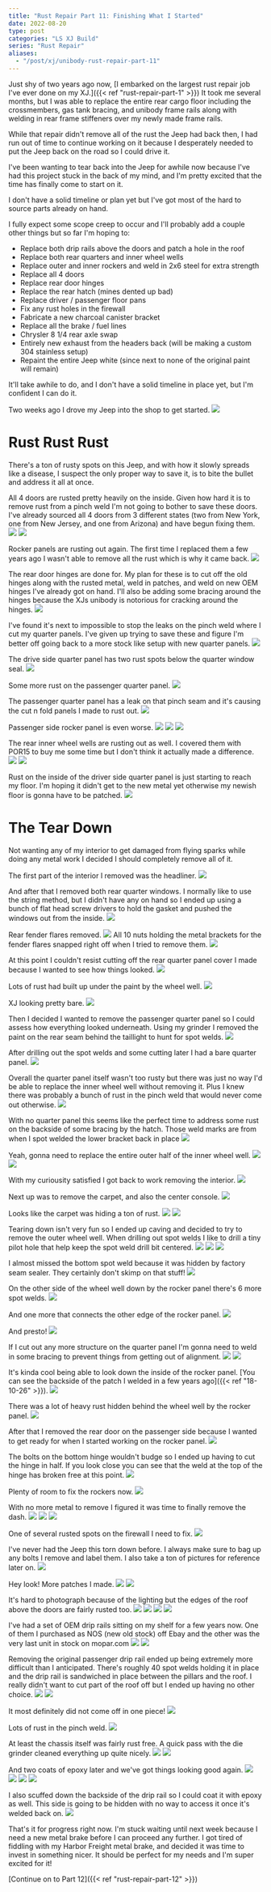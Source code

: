 ```yaml
---
title: "Rust Repair Part 11: Finishing What I Started"
date: 2022-08-20
type: post
categories: "LS XJ Build"
series: "Rust Repair"
aliases:
  - "/post/xj/unibody-rust-repair-part-11"
---
```


Just shy of two years ago now, [I embarked on the largest rust repair job I've ever done on my XJ.]({{< ref "rust-repair-part-1" >}}) It took me several months, but I was able to replace the entire rear cargo floor including the crossmembers, gas tank bracing, and unibody frame rails along with welding in rear frame stiffeners over my newly made frame rails.

While that repair didn't remove all of the rust the Jeep had back then, I had run out of time to continue working on it because I desperately needed to put the Jeep back on the road so I could drive it.

I've been wanting to tear back into the Jeep for awhile now because I've had this project stuck in the back of my mind, and I'm pretty excited that the time has finally come to start on it.

I don't have a solid timeline or plan yet but I've got most of the hard to source parts already on hand.

I fully expect some scope creep to occur and I'll probably add a couple other things but so far I'm hoping to:

- Replace both drip rails above the doors and patch a hole in the roof
- Replace both rear quarters and inner wheel wells
- Replace outer and inner rockers and weld in 2x6 steel for extra strength
- Replace all 4 doors
- Replace rear door hinges
- Replace the rear hatch (mines dented up bad)
- Replace driver / passenger floor pans
- Fix any rust holes in the firewall
- Fabricate a new charcoal canister bracket
- Replace all the brake / fuel lines
- Chrysler 8 1/4 rear axle swap
- Entirely new exhaust from the headers back (will be making a custom 304 stainless setup)
- Repaint the entire Jeep white (since next to none of the original paint will remain)

It'll take awhile to do, and I don't have a solid timeline in place yet, but I'm confident I can do it.

Two weeks ago I drove my Jeep into the shop to get started.
![](images/1.jpg)

# Rust Rust Rust

There's a ton of rusty spots on this Jeep, and with how it slowly spreads like a disease, I suspect the only proper way to save it, is to bite the bullet and address it all at once.

All 4 doors are rusted pretty heavily on the inside. Given how hard it is to remove rust from a pinch weld I'm not going to bother to save these doors. I've already sourced all 4 doors from 3 different states (two from New York, one from New Jersey, and one from Arizona) and have begun fixing them.
![](images/2.jpg)
![](images/5.jpg)

Rocker panels are rusting out again. The first time I replaced them a few years ago I wasn't able to remove all the rust which is why it came back.
![](images/3.jpg)

The rear door hinges are done for. My plan for these is to cut off the old hinges along with the rusted metal, weld in patches, and weld on new OEM hinges I've already got on hand. I'll also be adding some bracing around the hinges because the XJs unibody is notorious for cracking around the hinges.
![](images/4.jpg)

I've found it's next to impossible to stop the leaks on the pinch weld where I cut my quarter panels. I've given up trying to save these and figure I'm better off going back to a more stock like setup with new quarter panels.
![](images/6.jpg)

The drive side quarter panel has two rust spots below the quarter window seal.
![](images/7.jpg)

Some more rust on the passenger quarter panel.
![](images/8.jpg)

The passenger quarter panel has a leak on that pinch seam and it's causing the cut n fold panels I made to rust out.
![](images/9.jpg)

Passenger side rocker panel is even worse.
![](images/10.jpg)
![](images/11.jpg)
![](images/12.jpg)

The rear inner wheel wells are rusting out as well. I covered them with POR15 to buy me some time but I don't think it actually made a difference.
![](images/13.jpg)
![](images/14.jpg)

Rust on the inside of the driver side quarter panel is just starting to reach my floor. I'm hoping it didn't get to the new metal yet otherwise my newish floor is gonna have to be patched.
![](images/15.jpg)

# The Tear Down

Not wanting any of my interior to get damaged from flying sparks while doing any metal work I decided I should completely remove all of it.

The first part of the interior I removed was the headliner.
![](images/16.jpg)

And after that I removed both rear quarter windows. I normally like to use the string method, but I didn't have any on hand so I ended up using a bunch of flat head screw drivers to hold the gasket and pushed the windows out from the inside.
![](images/17.jpg)

Rear fender flares removed.
![](images/18.jpg)
All 10 nuts holding the metal brackets for the fender flares snapped right off when I tried to remove them.
![](images/21.jpg)

At this point I couldn't resist cutting off the rear quarter panel cover I made because I wanted to see how things looked.
![](images/19.jpg)

Lots of rust had built up under the paint by the wheel well.
![](images/20.jpg)

XJ looking pretty bare.
![](images/22.jpg)

Then I decided I wanted to remove the passenger quarter panel so I could assess how everything looked underneath. Using my grinder I removed the paint on the rear seam behind the taillight to hunt for spot welds.
![](images/23.jpg)

After drilling out the spot welds and some cutting later I had a bare quarter panel.
![](images/24.jpg)

Overall the quarter panel itself wasn't too rusty but there was just no way I'd be able to replace the inner wheel well without removing it. Plus I knew there was probably a bunch of rust in the pinch weld that would never come out otherwise.
![](images/24a.jpg)

With no quarter panel this seems like the perfect time to address some rust on the backside of some bracing by the hatch. Those weld marks are from when I spot welded the lower bracket back in place
![](images/25.jpg)

Yeah, gonna need to replace the entire outer half of the inner wheel well.
![](images/26.jpg)
![](images/27.jpg)

With my curiousity satisfied I got back to work removing the interior.
![](images/28.jpg)

Next up was to remove the carpet, and also the center console.
![](images/29.jpg)

Looks like the carpet was hiding a ton of rust.
![](images/30.jpg)
![](images/31.jpg)

Tearing down isn't very fun so I ended up caving and decided to try to remove the outer wheel well. When drilling out spot welds I like to drill a tiny pilot hole that help keep the spot weld drill bit centered.
![](images/32.jpg)
![](images/33.jpg)
![](images/34.jpg)

I almost missed the bottom spot weld because it was hidden by factory seam sealer. They certainly don't skimp on that stuff!
![](images/35.jpg)

On the other side of the wheel well down by the rocker panel there's 6 more spot welds.
![](images/36.jpg)

And one more that connects the other edge of the rocker panel.
![](images/37.jpg)

And presto!
![](images/38.jpg)

If I cut out any more structure on the quarter panel I'm gonna need to weld in some bracing to prevent things from getting out of alignment.
![](images/39.jpg)
![](images/40.jpg)

It's kinda cool being able to look down the inside of the rocker panel. [You can see the backside of the patch I welded in a few years ago]({{< ref "18-10-26" >}}).
![](images/41.jpg)

There was a lot of heavy rust hidden behind the wheel well by the rocker panel.
![](images/42.jpg)

After that I removed the rear door on the passenger side because I wanted to get ready for when I started working on the rocker panel.
![](images/43.jpg)

The bolts on the bottom hinge wouldn't budge so I ended up having to cut the hinge in half. If you look close you can see that the weld at the top of the hinge has broken free at this point.
![](images/44.jpg)

Plenty of room to fix the rockers now.
![](images/45.jpg)

With no more metal to remove I figured it was time to finally remove the dash.
![](images/46.jpg)
![](images/47.jpg)
![](images/48.jpg)

One of several rusted spots on the firewall I need to fix.
![](images/49.jpg)

I've never had the Jeep this torn down before. I always make sure to bag up any bolts I remove and label them. I also take a ton of pictures for reference later on.
![](images/50.jpg)

Hey look! More patches I made.
![](images/51.jpg)
![](images/52.jpg)

It's hard to photograph because of the lighting but the edges of the roof above the doors are fairly rusted too.
![](images/53.jpg)
![](images/54.jpg)
![](images/55.jpg)
![](images/56.jpg)

I've had a set of OEM drip rails sitting on my shelf for a few years now. One of them I purchased as NOS (new old stock) off Ebay and the other was the very last unit in stock on mopar.com
![](images/57.jpg)
![](images/58.jpg)

Removing the original passenger drip rail ended up being extremely more difficult than I anticipated. There's roughly 40 spot welds holding it in place and the drip rail is sandwiched in place between the pillars and the roof. I really didn't want to cut part of the roof off but I ended up having no other choice.
![](images/59.jpg)
![](images/60.jpg)

It most definitely did not come off in one piece!
![](images/62.jpg)

Lots of rust in the pinch weld.
![](images/61.jpg)

At least the chassis itself was fairly rust free. A quick pass with the die grinder cleaned everything up quite nicely.
![](images/63.jpg)
![](images/64.jpg)

And two coats of epoxy later and we've got things looking good again.
![](images/65.jpg)
![](images/66.jpg)
![](images/67.jpg)
![](images/68.jpg)

I also scuffed down the backside of the drip rail so I could coat it with epoxy as well. This side is going to be hidden with no way to access it once it's welded back on.
![](images/69.jpg)

That's it for progress right now. I'm stuck waiting until next week because I need a new metal brake before I can proceed any further. I got tired of fiddling with my Harbor Freight metal brake, and decided it was time to invest in something nicer. It should be perfect for my needs and I'm super excited for it!

[Continue on to Part 12]({{< ref "rust-repair-part-12" >}})
